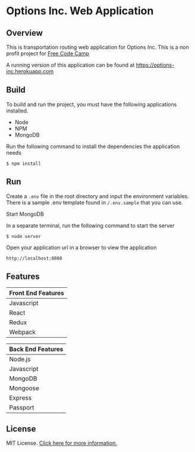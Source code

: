 # Options Inc. Web Application

## Overview

This is transportation routing web application for Options Inc.  This is a non profit project for [Free Code Camp](http://www.freecodecamp.com)

A running version of this application can be found at https://options-inc.herokuapp.com

## Build

To build and run the project, you must have the following applications installed.

* Node    
* NPM
* MongoDB  

Run the following command to install the dependencies the application needs

    $ npm install 

## Run

Create a ```.env``` file in the root directory and input the environment variables.  There is a sample .env template found in ```/.env.sample``` that you can use.

Start MongoDB

In a separate terminal, run the following command to start the server 

    $ node server

Open your application url in a browser to view the application

    http://localhost:8080


## Features

| Front End Features 
|:---------    
| Javascript
| React    
| Redux
| Webpack  

| Back End Features 
|:---------   
| Node.js     
| Javascript    
| MongoDB           
| Mongoose 
| Express      
| Passport         

## License

MIT License. [Click here for more information.](LICENSE.md)
